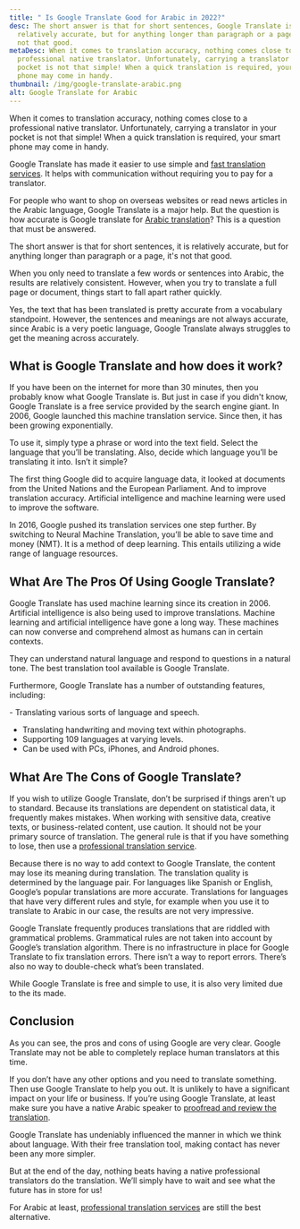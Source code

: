 ```yaml
---
title: " Is Google Translate Good for Arabic in 2022?"
desc: The short answer is that for short sentences, Google Translate is
  relatively accurate, but for anything longer than paragraph or a page, it's
  not that good.
metaDesc: When it comes to translation accuracy, nothing comes close to a
  professional native translator. Unfortunately, carrying a translator in your
  pocket is not that simple! When a quick translation is required, your smart
  phone may come in handy.
thumbnail: /img/google-translate-arabic.png
alt: Google Translate for Arabic
---
```

<!--StartFragment-->

When it comes to translation accuracy, nothing comes close to a professional native translator. Unfortunately, carrying a translator in your pocket is not that simple! When a quick translation is required, your smart phone may come in handy.

Google Translate has made it easier to use simple and [fast translation services](https://englisharabictranslations.com/). It helps with communication without requiring you to pay for a translator.

For people who want to shop on overseas websites or read news articles in the Arabic language, Google Translate is a major help. But the question is how accurate is Google translate for [Arabic translation](https://englisharabictranslations.com/translation-services/)? This is a question that must be answered.

The short answer is that for short sentences, it is relatively accurate, but for anything longer than paragraph or a page, it's not that good.

When you only need to translate a few words or sentences into Arabic, the results are relatively consistent. However, when you try to translate a full page or document, things start to fall apart rather quickly.

Yes, the text that has been translated is pretty accurate from a vocabulary standpoint. However, the sentences and meanings are not always accurate, since Arabic is a very poetic language, Google Translate always struggles to get the meaning across accurately.

## What is Google Translate and how does it work?

If you have been on the internet for more than 30 minutes, then you probably know what Google Translate is. But just in case if you didn't know, Google Translate is a free service provided by the search engine giant. In 2006, Google launched this machine translation service. Since then, it has been growing exponentially.

To use it, simply type a phrase or word into the text field. Select the language that you’ll be translating. Also, decide which language you’ll be translating it into. Isn’t it simple?

The first thing Google did to acquire language data, it looked at documents from the United Nations and the European Parliament. And to improve translation accuracy. Artificial intelligence and machine learning were used to improve the software.

In 2016, Google pushed its translation services one step further. By switching to Neural Machine Translation, you’ll be able to save time and money (NMT). It is a method of deep learning. This entails utilizing a wide range of language resources.

## What Are The Pros Of Using Google Translate?

Google Translate has used machine learning since its creation in 2006. Artificial intelligence is also being used to improve translations. Machine learning and artificial intelligence have gone a long way. These machines can now converse and comprehend almost as humans can in certain contexts.

They can understand natural language and respond to questions in a natural tone. The best translation tool available is Google Translate.

Furthermore, Google Translate has a number of outstanding features, including:

\- Translating various sorts of language and speech.
- Translating handwriting and moving text within photographs.
- Supporting 109 languages at varying levels.
- Can be used with PCs, iPhones, and Android phones.

## What Are The Cons of Google Translate?

If you wish to utilize Google Translate, don’t be surprised if things aren't up to standard. Because its translations are dependent on statistical data, it frequently makes mistakes. When working with sensitive data, creative texts, or business-related content, use caution. It should not be your primary source of translation. The general rule is that if you have something to lose, then use a [professional translation service](https://englisharabictranslations.com/translation-services/).

Because there is no way to add context to Google Translate, the content may lose its meaning during translation. The translation quality is determined by the language pair. For languages like Spanish or English, Google’s popular translations are more accurate. Translations for languages that have very different rules and style, for example when you use it to translate to Arabic in our case, the results are not very impressive.


Google Translate frequently produces translations that are riddled with grammatical problems. Grammatical rules are not taken into account by Google’s translation algorithm. There is no infrastructure in place for Google Translate to fix translation errors. There isn’t a way to report errors. There’s also no way to double-check what’s been translated.


While Google Translate is free and simple to use, it is also very limited due to the its made.

## Conclusion

As you can see, the pros and cons of using Google are very clear. Google Translate may not be able to completely replace human translators at this time. 

If you don’t have any other options and you need to translate something. Then use Google Translate to help you out. It is unlikely to have a significant impact on your life or business. If you’re using Google Translate, at least make sure you have a native Arabic speaker to [proofread and review the translation](https://englisharabictranslations.com/proofreading-services/).

Google Translate has undeniably influenced the manner in which we think about language. With their free translation tool, making contact has never been any more simpler.

But at the end of the day, nothing beats having a native professional translators do the translation. We’ll simply have to wait and see what the future has in store for us!

For Arabic at least, [professional translation services](https://englisharabictranslations.com/translation-services/) are still the best alternative.

<!--EndFragment-->